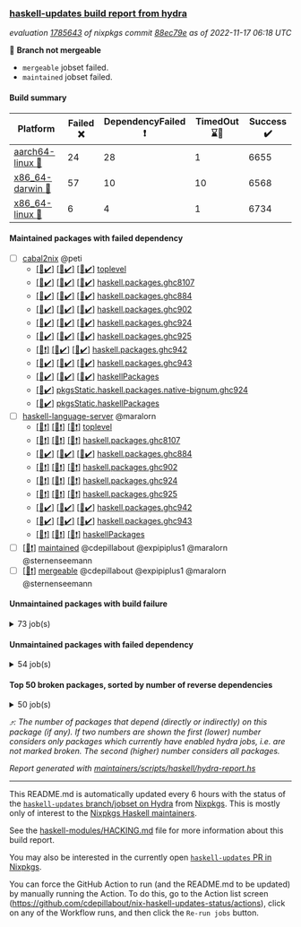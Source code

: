 ### [haskell-updates build report from hydra](https://hydra.nixos.org/jobset/nixpkgs/haskell-updates)
*evaluation [1785643](https://hydra.nixos.org/eval/1785643) of nixpkgs commit [88ec79e](https://github.com/NixOS/nixpkgs/commits/88ec79e8f9cf08a65123641741698f145ab0f9a1) as of 2022-11-17 06:18 UTC*

:red_circle: **Branch not mergeable**
  * `mergeable` jobset failed.
  * `maintained` jobset failed.

#### Build summary

 | Platform | Failed :x: | DependencyFailed :heavy_exclamation_mark: | TimedOut :hourglass::no_entry_sign: | Success :heavy_check_mark: | 
 | --- | --- | --- | --- | --- | 
 | [aarch64-linux :iphone:](https://hydra.nixos.org/eval/1785643?filter=.aarch64-linux) | 24 | 28 | 1 | 6655 | 
 | [x86_64-darwin :apple:](https://hydra.nixos.org/eval/1785643?filter=.x86_64-darwin) | 57 | 10 | 10 | 6568 | 
 | [x86_64-linux :penguin:](https://hydra.nixos.org/eval/1785643?filter=.x86_64-linux) | 6 | 4 | 1 | 6734 | 
#### Maintained packages with failed dependency
- [ ] [cabal2nix](https://hydra.nixos.org/eval/1785643?filter=cabal2nix) @peti
  - [[:iphone::heavy_check_mark:]](https://hydra.nixos.org/build/199001977) [[:apple::heavy_check_mark:]](https://hydra.nixos.org/build/199001974) [[:penguin::heavy_check_mark:]](https://hydra.nixos.org/build/199001963) [toplevel](https://hydra.nixos.org/eval/1785643?filter=cabal2nix)
  - [[:iphone::heavy_check_mark:]](https://hydra.nixos.org/build/198095328) [[:apple::heavy_check_mark:]](https://hydra.nixos.org/build/198096776) [[:penguin::heavy_check_mark:]](https://hydra.nixos.org/build/198092508) [haskell.packages.ghc8107](https://hydra.nixos.org/eval/1785643?filter=haskell.packages.ghc8107.cabal2nix)
  - [[:iphone::heavy_check_mark:]](https://hydra.nixos.org/build/198105082) [[:apple::heavy_check_mark:]](https://hydra.nixos.org/build/198105834) [[:penguin::heavy_check_mark:]](https://hydra.nixos.org/build/198101104) [haskell.packages.ghc884](https://hydra.nixos.org/eval/1785643?filter=haskell.packages.ghc884.cabal2nix)
  - [[:iphone::heavy_check_mark:]](https://hydra.nixos.org/build/198102109) [[:apple::heavy_check_mark:]](https://hydra.nixos.org/build/198089955) [[:penguin::heavy_check_mark:]](https://hydra.nixos.org/build/198090308) [haskell.packages.ghc902](https://hydra.nixos.org/eval/1785643?filter=haskell.packages.ghc902.cabal2nix)
  - [[:iphone::heavy_check_mark:]](https://hydra.nixos.org/build/198105579) [[:apple::heavy_check_mark:]](https://hydra.nixos.org/build/198106213) [[:penguin::heavy_check_mark:]](https://hydra.nixos.org/build/198095792) [haskell.packages.ghc924](https://hydra.nixos.org/eval/1785643?filter=haskell.packages.ghc924.cabal2nix)
  - [[:iphone::heavy_check_mark:]](https://hydra.nixos.org/build/198101430) [[:apple::heavy_check_mark:]](https://hydra.nixos.org/build/198095768) [[:penguin::heavy_check_mark:]](https://hydra.nixos.org/build/198100385) [haskell.packages.ghc925](https://hydra.nixos.org/eval/1785643?filter=haskell.packages.ghc925.cabal2nix)
  - [[:iphone::heavy_exclamation_mark:]](https://hydra.nixos.org/build/198103084) [[:apple::heavy_check_mark:]](https://hydra.nixos.org/build/198095247) [[:penguin::heavy_check_mark:]](https://hydra.nixos.org/build/198103119) [haskell.packages.ghc942](https://hydra.nixos.org/eval/1785643?filter=haskell.packages.ghc942.cabal2nix)
  - [[:iphone::heavy_check_mark:]](https://hydra.nixos.org/build/198101627) [[:apple::heavy_check_mark:]](https://hydra.nixos.org/build/198092306) [[:penguin::heavy_check_mark:]](https://hydra.nixos.org/build/198100312) [haskell.packages.ghc943](https://hydra.nixos.org/eval/1785643?filter=haskell.packages.ghc943.cabal2nix)
  - [[:iphone::heavy_check_mark:]](https://hydra.nixos.org/build/198099028) [[:apple::heavy_check_mark:]](https://hydra.nixos.org/build/198099483) [[:penguin::heavy_check_mark:]](https://hydra.nixos.org/build/198096081) [haskellPackages](https://hydra.nixos.org/eval/1785643?filter=haskellPackages.cabal2nix)
  -   [[:penguin::heavy_check_mark:]](https://hydra.nixos.org/build/198108446) [pkgsStatic.haskell.packages.native-bignum.ghc924](https://hydra.nixos.org/eval/1785643?filter=pkgsStatic.haskell.packages.native-bignum.ghc924.cabal2nix)
  -   [[:penguin::heavy_check_mark:]](https://hydra.nixos.org/build/198102023) [pkgsStatic.haskellPackages](https://hydra.nixos.org/eval/1785643?filter=pkgsStatic.haskellPackages.cabal2nix)
- [ ] [haskell-language-server](https://hydra.nixos.org/eval/1785643?filter=haskell-language-server) @maralorn
  - [[:iphone::heavy_exclamation_mark:]](https://hydra.nixos.org/build/198984358) [[:apple::heavy_exclamation_mark:]](https://hydra.nixos.org/build/198984355) [[:penguin::heavy_exclamation_mark:]](https://hydra.nixos.org/build/198984349) [toplevel](https://hydra.nixos.org/eval/1785643?filter=haskell-language-server)
  - [[:iphone::heavy_exclamation_mark:]](https://hydra.nixos.org/build/198984334) [[:apple::heavy_exclamation_mark:]](https://hydra.nixos.org/build/198984336) [[:penguin::heavy_exclamation_mark:]](https://hydra.nixos.org/build/198984347) [haskell.packages.ghc8107](https://hydra.nixos.org/eval/1785643?filter=haskell.packages.ghc8107.haskell-language-server)
  - [[:iphone::heavy_check_mark:]](https://hydra.nixos.org/build/198834932) [[:apple::heavy_check_mark:]](https://hydra.nixos.org/build/198834904) [[:penguin::heavy_check_mark:]](https://hydra.nixos.org/build/198834939) [haskell.packages.ghc884](https://hydra.nixos.org/eval/1785643?filter=haskell.packages.ghc884.haskell-language-server)
  - [[:iphone::heavy_exclamation_mark:]](https://hydra.nixos.org/build/198984361) [[:apple::heavy_exclamation_mark:]](https://hydra.nixos.org/build/198984327) [[:penguin::heavy_exclamation_mark:]](https://hydra.nixos.org/build/198984353) [haskell.packages.ghc902](https://hydra.nixos.org/eval/1785643?filter=haskell.packages.ghc902.haskell-language-server)
  - [[:iphone::heavy_exclamation_mark:]](https://hydra.nixos.org/build/198984345) [[:apple::heavy_exclamation_mark:]](https://hydra.nixos.org/build/198984360) [[:penguin::heavy_exclamation_mark:]](https://hydra.nixos.org/build/198984366) [haskell.packages.ghc924](https://hydra.nixos.org/eval/1785643?filter=haskell.packages.ghc924.haskell-language-server)
  - [[:iphone::heavy_exclamation_mark:]](https://hydra.nixos.org/build/198984356) [[:apple::heavy_exclamation_mark:]](https://hydra.nixos.org/build/198984348) [[:penguin::heavy_exclamation_mark:]](https://hydra.nixos.org/build/198984354) [haskell.packages.ghc925](https://hydra.nixos.org/eval/1785643?filter=haskell.packages.ghc925.haskell-language-server)
  - [[:iphone::heavy_check_mark:]](https://hydra.nixos.org/build/198107402) [[:apple::heavy_check_mark:]](https://hydra.nixos.org/build/198107998) [[:penguin::heavy_check_mark:]](https://hydra.nixos.org/build/198092559) [haskell.packages.ghc942](https://hydra.nixos.org/eval/1785643?filter=haskell.packages.ghc942.haskell-language-server)
  - [[:iphone::heavy_check_mark:]](https://hydra.nixos.org/build/198108865) [[:apple::heavy_check_mark:]](https://hydra.nixos.org/build/198105320) [[:penguin::heavy_check_mark:]](https://hydra.nixos.org/build/198096264) [haskell.packages.ghc943](https://hydra.nixos.org/eval/1785643?filter=haskell.packages.ghc943.haskell-language-server)
  - [[:iphone::heavy_exclamation_mark:]](https://hydra.nixos.org/build/198984332) [[:apple::heavy_exclamation_mark:]](https://hydra.nixos.org/build/198984330) [[:penguin::heavy_exclamation_mark:]](https://hydra.nixos.org/build/198984362) [haskellPackages](https://hydra.nixos.org/eval/1785643?filter=haskellPackages.haskell-language-server)
- [ ] [[:penguin::heavy_exclamation_mark:]](https://hydra.nixos.org/build/198984335) [maintained](https://hydra.nixos.org/eval/1785643?filter=maintained) @cdepillabout @expipiplus1 @maralorn @sternenseemann
- [ ] [[:penguin::heavy_exclamation_mark:]](https://hydra.nixos.org/build/199001971) [mergeable](https://hydra.nixos.org/eval/1785643?filter=mergeable) @cdepillabout @expipiplus1 @maralorn @sternenseemann
#### Unmaintained packages with build failure
<details><summary>73 job(s) </summary>

- [ ] [[:iphone::x:]](https://hydra.nixos.org/build/198092112) [[:apple::heavy_check_mark:]](https://hydra.nixos.org/build/198092630) [[:penguin::heavy_check_mark:]](https://hydra.nixos.org/build/198089749) [haskellPackages.OrderedBits](https://hydra.nixos.org/eval/1785643?filter=haskellPackages.OrderedBits)  :arrow_heading_up: 5 | 36
- [ ] [[:iphone::x:]](https://hydra.nixos.org/build/198092343) [[:apple::heavy_check_mark:]](https://hydra.nixos.org/build/198103900) [[:penguin::heavy_check_mark:]](https://hydra.nixos.org/build/198094657) [haskellPackages.hw-json-simd](https://hydra.nixos.org/eval/1785643?filter=haskellPackages.hw-json-simd)  :arrow_heading_up: 4 | 8
- [ ] [[:iphone::x:]](https://hydra.nixos.org/build/198105998) [[:apple::heavy_check_mark:]](https://hydra.nixos.org/build/198096742) [[:penguin::heavy_check_mark:]](https://hydra.nixos.org/build/198096500) [haskellPackages.hw-simd](https://hydra.nixos.org/eval/1785643?filter=haskellPackages.hw-simd)  :arrow_heading_up: 4 | 8
- [ ] [[:iphone::x:]](https://hydra.nixos.org/build/198092038) [[:apple::heavy_check_mark:]](https://hydra.nixos.org/build/198109219) [[:penguin::heavy_check_mark:]](https://hydra.nixos.org/build/198100167) [haskellPackages.long-double](https://hydra.nixos.org/eval/1785643?filter=haskellPackages.long-double)  :arrow_heading_up: 2 | 2
- [ ] [[:iphone::x:]](https://hydra.nixos.org/build/198097524) [[:apple::x:]](https://hydra.nixos.org/build/198101130) [[:penguin::heavy_check_mark:]](https://hydra.nixos.org/build/198094847) [haskellPackages.quic](https://hydra.nixos.org/eval/1785643?filter=haskellPackages.quic)  :arrow_heading_up: 2 | 2
- [ ] [[:iphone::x:]](https://hydra.nixos.org/build/198100850) [[:apple::heavy_check_mark:]](https://hydra.nixos.org/build/198102111) [[:penguin::heavy_check_mark:]](https://hydra.nixos.org/build/198098058) [haskellPackages.freetype2](https://hydra.nixos.org/eval/1785643?filter=haskellPackages.freetype2)  :arrow_heading_up: 1 | 8
- [ ] [[:iphone::x:]](https://hydra.nixos.org/build/198088984) [[:apple::x:]](https://hydra.nixos.org/build/198094414) [[:penguin::heavy_check_mark:]](https://hydra.nixos.org/build/198109022) [haskellPackages.easytensor](https://hydra.nixos.org/eval/1785643?filter=haskellPackages.easytensor)  :arrow_heading_up: 1 | 1
- [ ] [[:iphone::heavy_check_mark:]](https://hydra.nixos.org/build/198108039) [[:apple::x:]](https://hydra.nixos.org/build/198102172) [[:penguin::heavy_check_mark:]](https://hydra.nixos.org/build/198098645) [haskellPackages.gi-gdkx11](https://hydra.nixos.org/eval/1785643?filter=haskellPackages.gi-gdkx11)  :arrow_heading_up: 1 | 1
- [ ] [[:iphone::x:]](https://hydra.nixos.org/build/198090816) [[:apple::heavy_check_mark:]](https://hydra.nixos.org/build/198090426) [[:penguin::heavy_check_mark:]](https://hydra.nixos.org/build/198107823) [haskellPackages.nlopt-haskell](https://hydra.nixos.org/eval/1785643?filter=haskellPackages.nlopt-haskell)  :arrow_heading_up: 1 | 1
- [ ] [[:iphone::heavy_check_mark:]](https://hydra.nixos.org/build/198100396) [[:apple::x:]](https://hydra.nixos.org/build/198099418) [[:penguin::heavy_check_mark:]](https://hydra.nixos.org/build/198092649) [haskellPackages.openal-ffi](https://hydra.nixos.org/eval/1785643?filter=haskellPackages.openal-ffi)  :arrow_heading_up: 1 | 1
- [ ] [[:iphone::x:]](https://hydra.nixos.org/build/198442639) [[:apple::x:]](https://hydra.nixos.org/build/198443000) [[:penguin::x:]](https://hydra.nixos.org/build/198442757) [haskellPackages.supply-chain-core](https://hydra.nixos.org/eval/1785643?filter=haskellPackages.supply-chain-core)  :arrow_heading_up: 1 | 1
- [ ] [[:iphone::x:]](https://hydra.nixos.org/build/198091816) [[:apple::x:]](https://hydra.nixos.org/build/198099965) [[:penguin::heavy_check_mark:]](https://hydra.nixos.org/build/198088957) [haskellPackages.swisstable](https://hydra.nixos.org/eval/1785643?filter=haskellPackages.swisstable)  :arrow_heading_up: 1 | 1
- [ ] [[:iphone::x:]](https://hydra.nixos.org/build/198107991) [[:apple::heavy_check_mark:]](https://hydra.nixos.org/build/198093433) [[:penguin::heavy_check_mark:]](https://hydra.nixos.org/build/198100233) [haskellPackages.unicode-properties](https://hydra.nixos.org/eval/1785643?filter=haskellPackages.unicode-properties)  :arrow_heading_up: 1 | 1
- [ ] [[:iphone::x:]](https://hydra.nixos.org/build/198102675) [[:apple::heavy_check_mark:]](https://hydra.nixos.org/build/198096726) [[:penguin::heavy_check_mark:]](https://hydra.nixos.org/build/198097873) [haskellPackages.flatparse](https://hydra.nixos.org/eval/1785643?filter=haskellPackages.flatparse)  :arrow_heading_up: 0 | 17
- [ ] [[:iphone::heavy_check_mark:]](https://hydra.nixos.org/build/198102599) [[:apple::x:]](https://hydra.nixos.org/build/198097001) [[:penguin::heavy_check_mark:]](https://hydra.nixos.org/build/198095827) [haskellPackages.PyF](https://hydra.nixos.org/eval/1785643?filter=haskellPackages.PyF)  :arrow_heading_up: 0 | 5
- [ ] [[:iphone::heavy_check_mark:]](https://hydra.nixos.org/build/198103573) [[:apple::x:]](https://hydra.nixos.org/build/198091894) [[:penguin::heavy_check_mark:]](https://hydra.nixos.org/build/198092321) [haskellPackages.hmidi](https://hydra.nixos.org/eval/1785643?filter=haskellPackages.hmidi)  :arrow_heading_up: 0 | 4
- [ ] [[:iphone::heavy_check_mark:]](https://hydra.nixos.org/build/198099931) [[:apple::x:]](https://hydra.nixos.org/build/198099133) [[:penguin::heavy_check_mark:]](https://hydra.nixos.org/build/198101380) [haskellPackages.SDL-mixer](https://hydra.nixos.org/eval/1785643?filter=haskellPackages.SDL-mixer)  :arrow_heading_up: 0 | 2
- [ ] [[:iphone::heavy_check_mark:]](https://hydra.nixos.org/build/198106163) [[:apple::x:]](https://hydra.nixos.org/build/198104722) [[:penguin::heavy_check_mark:]](https://hydra.nixos.org/build/198108442) [haskellPackages.posix-socket](https://hydra.nixos.org/eval/1785643?filter=haskellPackages.posix-socket)  :arrow_heading_up: 0 | 2
- [ ] [[:iphone::heavy_check_mark:]](https://hydra.nixos.org/build/198096887) [[:apple::x:]](https://hydra.nixos.org/build/198094492) [[:penguin::heavy_check_mark:]](https://hydra.nixos.org/build/198103256) [haskellPackages.hamid](https://hydra.nixos.org/eval/1785643?filter=haskellPackages.hamid)  :arrow_heading_up: 0 | 1
- [ ] [[:iphone::heavy_check_mark:]](https://hydra.nixos.org/build/198105245) [[:apple::x:]](https://hydra.nixos.org/build/198094330) [[:penguin::heavy_check_mark:]](https://hydra.nixos.org/build/198094588) [haskellPackages.hmatrix-morpheus](https://hydra.nixos.org/eval/1785643?filter=haskellPackages.hmatrix-morpheus)  :arrow_heading_up: 0 | 1
- [ ] [[:iphone::heavy_check_mark:]](https://hydra.nixos.org/build/198098119) [[:apple::x:]](https://hydra.nixos.org/build/198094961) [[:penguin::heavy_check_mark:]](https://hydra.nixos.org/build/198099617) [haskellPackages.huckleberry](https://hydra.nixos.org/eval/1785643?filter=haskellPackages.huckleberry)  :arrow_heading_up: 0 | 1
- [ ] [[:iphone::heavy_check_mark:]](https://hydra.nixos.org/build/198104056) [[:apple::x:]](https://hydra.nixos.org/build/198093422) [[:penguin::heavy_check_mark:]](https://hydra.nixos.org/build/198099606) [haskellPackages.om-time](https://hydra.nixos.org/eval/1785643?filter=haskellPackages.om-time)  :arrow_heading_up: 0 | 1
- [ ] [[:iphone::x:]](https://hydra.nixos.org/build/198107810) [[:apple::heavy_check_mark:]](https://hydra.nixos.org/build/198098063) [[:penguin::heavy_check_mark:]](https://hydra.nixos.org/build/198097235) [haskellPackages.picosat](https://hydra.nixos.org/eval/1785643?filter=haskellPackages.picosat)  :arrow_heading_up: 0 | 1
- [ ] [[:iphone::heavy_check_mark:]](https://hydra.nixos.org/build/198108826) [[:apple::x:]](https://hydra.nixos.org/build/198090636) [[:penguin::heavy_check_mark:]](https://hydra.nixos.org/build/198097220) [haskellPackages.select](https://hydra.nixos.org/eval/1785643?filter=haskellPackages.select)  :arrow_heading_up: 0 | 1
- [ ] [[:iphone::heavy_check_mark:]](https://hydra.nixos.org/build/198099146) [[:apple::x:]](https://hydra.nixos.org/build/198108391) [[:penguin::heavy_check_mark:]](https://hydra.nixos.org/build/198094866) [haskellPackages.sysinfo](https://hydra.nixos.org/eval/1785643?filter=haskellPackages.sysinfo)  :arrow_heading_up: 0 | 1
- [ ] [[:iphone::heavy_check_mark:]](https://hydra.nixos.org/build/198091475) [[:apple::x:]](https://hydra.nixos.org/build/198089932) [[:penguin::heavy_check_mark:]](https://hydra.nixos.org/build/198100306) [haskellPackages.FractalArt](https://hydra.nixos.org/eval/1785643?filter=haskellPackages.FractalArt) 
- [ ] [[:iphone::x:]](https://hydra.nixos.org/build/198101907) [[:apple::heavy_check_mark:]](https://hydra.nixos.org/build/198096559) [[:penguin::heavy_check_mark:]](https://hydra.nixos.org/build/198101657) [haskellPackages.HsASA](https://hydra.nixos.org/eval/1785643?filter=haskellPackages.HsASA) 
- [ ] [[:iphone::x:]](https://hydra.nixos.org/build/198442699) [[:apple::x:]](https://hydra.nixos.org/build/198442999) [[:penguin::x:]](https://hydra.nixos.org/build/198442614) [haskellPackages.borsh](https://hydra.nixos.org/eval/1785643?filter=haskellPackages.borsh) 
- [ ] [[:iphone::heavy_check_mark:]](https://hydra.nixos.org/build/198097944) [[:apple::x:]](https://hydra.nixos.org/build/198093242) [[:penguin::heavy_check_mark:]](https://hydra.nixos.org/build/198098189) [haskellPackages.chiphunk](https://hydra.nixos.org/eval/1785643?filter=haskellPackages.chiphunk) 
- [ ] [[:iphone::x:]](https://hydra.nixos.org/build/198106125) [[:apple::heavy_check_mark:]](https://hydra.nixos.org/build/198108513) [[:penguin::heavy_check_mark:]](https://hydra.nixos.org/build/198106269) [haskellPackages.comfort-fftw](https://hydra.nixos.org/eval/1785643?filter=haskellPackages.comfort-fftw) 
- [ ] [[:iphone::heavy_check_mark:]](https://hydra.nixos.org/build/198094640) [[:apple::x:]](https://hydra.nixos.org/build/198101014) [[:penguin::heavy_check_mark:]](https://hydra.nixos.org/build/198100057) [haskellPackages.diskhash](https://hydra.nixos.org/eval/1785643?filter=haskellPackages.diskhash) 
- [ ] [[:iphone::heavy_check_mark:]](https://hydra.nixos.org/build/198108629) [[:apple::x:]](https://hydra.nixos.org/build/198096508) [[:penguin::heavy_check_mark:]](https://hydra.nixos.org/build/198094336) [haskellPackages.epub-tools](https://hydra.nixos.org/eval/1785643?filter=haskellPackages.epub-tools) 
- [ ] [[:iphone::x:]](https://hydra.nixos.org/build/198442754) [[:penguin::x:]](https://hydra.nixos.org/build/198442697) [haskellPackages.evdev-streamly](https://hydra.nixos.org/eval/1785643?filter=haskellPackages.evdev-streamly) 
- [ ] [[:iphone::heavy_check_mark:]](https://hydra.nixos.org/build/198099609) [[:apple::x:]](https://hydra.nixos.org/build/198104428) [[:penguin::heavy_check_mark:]](https://hydra.nixos.org/build/198097793) [haskellPackages.fudgets](https://hydra.nixos.org/eval/1785643?filter=haskellPackages.fudgets) 
- [ ] [[:iphone::heavy_check_mark:]](https://hydra.nixos.org/build/198092264) [[:apple::x:]](https://hydra.nixos.org/build/198101012) [[:penguin::heavy_check_mark:]](https://hydra.nixos.org/build/198099512) [haskellPackages.gerrit](https://hydra.nixos.org/eval/1785643?filter=haskellPackages.gerrit) 
- [ ] [[:apple::x:]](https://hydra.nixos.org/build/198095958) [haskellPackages.gi-gtkosxapplication](https://hydra.nixos.org/eval/1785643?filter=haskellPackages.gi-gtkosxapplication) 
- [ ] [[:iphone::x:]](https://hydra.nixos.org/build/198091458) [[:penguin::heavy_check_mark:]](https://hydra.nixos.org/build/198107140) [haskellPackages.gnome-keyring](https://hydra.nixos.org/eval/1785643?filter=haskellPackages.gnome-keyring) 
- [ ] [[:apple::x:]](https://hydra.nixos.org/build/198088844) [haskellPackages.gtk-mac-integration](https://hydra.nixos.org/eval/1785643?filter=haskellPackages.gtk-mac-integration) 
- [ ] [[:iphone::heavy_check_mark:]](https://hydra.nixos.org/build/198094882) [[:apple::x:]](https://hydra.nixos.org/build/198108733) [[:penguin::heavy_check_mark:]](https://hydra.nixos.org/build/198106858) [haskellPackages.gtk-traymanager](https://hydra.nixos.org/eval/1785643?filter=haskellPackages.gtk-traymanager) 
- [ ] [[:apple::x:]](https://hydra.nixos.org/build/198088990) [haskellPackages.gtk3-mac-integration](https://hydra.nixos.org/eval/1785643?filter=haskellPackages.gtk3-mac-integration) 
- [ ] [[:iphone::heavy_check_mark:]](https://hydra.nixos.org/build/198442689) [[:apple::x:]](https://hydra.nixos.org/build/198442642) [[:penguin::heavy_check_mark:]](https://hydra.nixos.org/build/198442594) [haskellPackages.h-raylib](https://hydra.nixos.org/eval/1785643?filter=haskellPackages.h-raylib) 
- [ ] [[:iphone::heavy_exclamation_mark:]](https://hydra.nixos.org/build/198443007) [[:apple::x:]](https://hydra.nixos.org/build/198442789) [[:penguin::x:]](https://hydra.nixos.org/build/198442852) [haskellPackages.harfbuzz-pure](https://hydra.nixos.org/eval/1785643?filter=haskellPackages.harfbuzz-pure) 
- [ ] [[:iphone::heavy_check_mark:]](https://hydra.nixos.org/build/198094908) [[:apple::x:]](https://hydra.nixos.org/build/198109299) [[:penguin::heavy_check_mark:]](https://hydra.nixos.org/build/198094138) [haskellPackages.hid](https://hydra.nixos.org/eval/1785643?filter=haskellPackages.hid) 
- [ ] [[:iphone::heavy_check_mark:]](https://hydra.nixos.org/build/198109190) [[:apple::x:]](https://hydra.nixos.org/build/198093989) [[:penguin::heavy_check_mark:]](https://hydra.nixos.org/build/198099938) [haskellPackages.highlight](https://hydra.nixos.org/eval/1785643?filter=haskellPackages.highlight) 
- [ ] [[:iphone::heavy_check_mark:]](https://hydra.nixos.org/build/198091663) [[:apple::x:]](https://hydra.nixos.org/build/198094179) [[:penguin::heavy_check_mark:]](https://hydra.nixos.org/build/198095790) [haskellPackages.hsshellscript](https://hydra.nixos.org/eval/1785643?filter=haskellPackages.hsshellscript) 
- [ ] [[:iphone::heavy_check_mark:]](https://hydra.nixos.org/build/198093876) [[:apple::x:]](https://hydra.nixos.org/build/198105397) [[:penguin::heavy_check_mark:]](https://hydra.nixos.org/build/198107319) [haskellPackages.hssourceinfo](https://hydra.nixos.org/eval/1785643?filter=haskellPackages.hssourceinfo) 
- [ ] [[:iphone::heavy_check_mark:]](https://hydra.nixos.org/build/198090780) [[:apple::x:]](https://hydra.nixos.org/build/198096905) [[:penguin::heavy_check_mark:]](https://hydra.nixos.org/build/198094561) [haskellPackages.interprocess](https://hydra.nixos.org/eval/1785643?filter=haskellPackages.interprocess) 
- [ ] [[:iphone::heavy_check_mark:]](https://hydra.nixos.org/build/198107635) [[:apple::x:]](https://hydra.nixos.org/build/198090527) [[:penguin::heavy_check_mark:]](https://hydra.nixos.org/build/198096600) [haskellPackages.ipcvar](https://hydra.nixos.org/eval/1785643?filter=haskellPackages.ipcvar) 
- [ ] [[:iphone::x:]](https://hydra.nixos.org/build/198094302) [[:apple::heavy_check_mark:]](https://hydra.nixos.org/build/198098222) [[:penguin::heavy_check_mark:]](https://hydra.nixos.org/build/198102967) [haskellPackages.jammittools](https://hydra.nixos.org/eval/1785643?filter=haskellPackages.jammittools) 
- [ ] [[:apple::x:]](https://hydra.nixos.org/build/198089331) [haskellPackages.kqueue](https://hydra.nixos.org/eval/1785643?filter=haskellPackages.kqueue) 
- [ ] [[:iphone::heavy_check_mark:]](https://hydra.nixos.org/build/198102471) [[:apple::x:]](https://hydra.nixos.org/build/198089121) [[:penguin::heavy_check_mark:]](https://hydra.nixos.org/build/198095225) [haskellPackages.linux-framebuffer](https://hydra.nixos.org/eval/1785643?filter=haskellPackages.linux-framebuffer) 
- [ ] [[:iphone::heavy_check_mark:]](https://hydra.nixos.org/build/198090963) [[:apple::x:]](https://hydra.nixos.org/build/198106850) [[:penguin::heavy_check_mark:]](https://hydra.nixos.org/build/198088703) [haskellPackages.mediawiki2latex](https://hydra.nixos.org/eval/1785643?filter=haskellPackages.mediawiki2latex) 
- [ ] [[:iphone::heavy_check_mark:]](https://hydra.nixos.org/build/198103734) [[:apple::x:]](https://hydra.nixos.org/build/198091724) [[:penguin::heavy_check_mark:]](https://hydra.nixos.org/build/198100871) [haskellPackages.memfd](https://hydra.nixos.org/eval/1785643?filter=haskellPackages.memfd) 
- [ ] [[:iphone::heavy_check_mark:]](https://hydra.nixos.org/build/198096915) [[:apple::x:]](https://hydra.nixos.org/build/198102834) [[:penguin::heavy_check_mark:]](https://hydra.nixos.org/build/198095160) [haskellPackages.mercury-api](https://hydra.nixos.org/eval/1785643?filter=haskellPackages.mercury-api) 
- [ ] [[:iphone::x:]](https://hydra.nixos.org/build/198442622) [[:apple::x:]](https://hydra.nixos.org/build/198442704) [[:penguin::x:]](https://hydra.nixos.org/build/198442818) [haskellPackages.monad-bayes](https://hydra.nixos.org/eval/1785643?filter=haskellPackages.monad-bayes) 
- [ ] [[:iphone::heavy_check_mark:]](https://hydra.nixos.org/build/198754767) [[:apple::x:]](https://hydra.nixos.org/build/198754765) [[:penguin::heavy_check_mark:]](https://hydra.nixos.org/build/198754758) [haskellPackages.nix-serve-ng](https://hydra.nixos.org/eval/1785643?filter=haskellPackages.nix-serve-ng) 
- [ ] [[:iphone::heavy_check_mark:]](https://hydra.nixos.org/build/198442902) [[:apple::x:]](https://hydra.nixos.org/build/198089314) [[:penguin::heavy_check_mark:]](https://hydra.nixos.org/build/198442936) [haskellPackages.persistent-pagination](https://hydra.nixos.org/eval/1785643?filter=haskellPackages.persistent-pagination) 
- [ ] [[:iphone::heavy_check_mark:]](https://hydra.nixos.org/build/198442769) [[:apple::x:]](https://hydra.nixos.org/build/198442738) [[:penguin::heavy_check_mark:]](https://hydra.nixos.org/build/198442776) [haskellPackages.phatsort](https://hydra.nixos.org/eval/1785643?filter=haskellPackages.phatsort) 
- [ ] [[:iphone::heavy_check_mark:]](https://hydra.nixos.org/build/198099818) [[:apple::x:]](https://hydra.nixos.org/build/198097025) [[:penguin::heavy_check_mark:]](https://hydra.nixos.org/build/198104649) [haskellPackages.ping-wrapper](https://hydra.nixos.org/eval/1785643?filter=haskellPackages.ping-wrapper) 
- [ ] [[:iphone::heavy_check_mark:]](https://hydra.nixos.org/build/198109162) [[:apple::x:]](https://hydra.nixos.org/build/198109383) [[:penguin::heavy_check_mark:]](https://hydra.nixos.org/build/198091772) [haskellPackages.posix-timer](https://hydra.nixos.org/eval/1785643?filter=haskellPackages.posix-timer) 
- [ ] [[:iphone::heavy_check_mark:]](https://hydra.nixos.org/build/198098801) [[:apple::x:]](https://hydra.nixos.org/build/198090799) [[:penguin::heavy_check_mark:]](https://hydra.nixos.org/build/198095314) [haskellPackages.procex](https://hydra.nixos.org/eval/1785643?filter=haskellPackages.procex) 
- [ ] [[:iphone::heavy_check_mark:]](https://hydra.nixos.org/build/198096312) [[:apple::x:]](https://hydra.nixos.org/build/198097890) [[:penguin::heavy_check_mark:]](https://hydra.nixos.org/build/198101570) [haskellPackages.pthread](https://hydra.nixos.org/eval/1785643?filter=haskellPackages.pthread) 
- [ ] [[:iphone::x:]](https://hydra.nixos.org/build/198108147) [[:apple::heavy_check_mark:]](https://hydra.nixos.org/build/198097312) [[:penguin::heavy_check_mark:]](https://hydra.nixos.org/build/198105867) [haskellPackages.risc386](https://hydra.nixos.org/eval/1785643?filter=haskellPackages.risc386) 
- [ ] [[:iphone::heavy_check_mark:]](https://hydra.nixos.org/build/198102881) [[:apple::x:]](https://hydra.nixos.org/build/198097792) [[:penguin::heavy_check_mark:]](https://hydra.nixos.org/build/198099412) [haskellPackages.sfml-audio](https://hydra.nixos.org/eval/1785643?filter=haskellPackages.sfml-audio) 
- [ ] [[:iphone::heavy_check_mark:]](https://hydra.nixos.org/build/198088711) [[:apple::x:]](https://hydra.nixos.org/build/198095157) [[:penguin::heavy_check_mark:]](https://hydra.nixos.org/build/198100426) [haskellPackages.skews](https://hydra.nixos.org/eval/1785643?filter=haskellPackages.skews) 
- [ ] [[:iphone::x:]](https://hydra.nixos.org/build/198093892) [[:apple::x:]](https://hydra.nixos.org/build/198095285) [[:penguin::heavy_check_mark:]](https://hydra.nixos.org/build/198104765) [haskellPackages.slugify](https://hydra.nixos.org/eval/1785643?filter=haskellPackages.slugify) 
- [ ] [[:iphone::heavy_check_mark:]](https://hydra.nixos.org/build/198099482) [[:apple::x:]](https://hydra.nixos.org/build/198105556) [[:penguin::heavy_check_mark:]](https://hydra.nixos.org/build/198093575) [haskellPackages.tailfile-hinotify](https://hydra.nixos.org/eval/1785643?filter=haskellPackages.tailfile-hinotify) 
- [ ] [[:iphone::x:]](https://hydra.nixos.org/build/198442690) [[:apple::x:]](https://hydra.nixos.org/build/198442958) [[:penguin::x:]](https://hydra.nixos.org/build/198442899) [haskellPackages.text-compression](https://hydra.nixos.org/eval/1785643?filter=haskellPackages.text-compression) 
- [ ] [[:iphone::x:]](https://hydra.nixos.org/build/198096596) [[:apple::heavy_check_mark:]](https://hydra.nixos.org/build/198108705) [[:penguin::heavy_check_mark:]](https://hydra.nixos.org/build/198099614) [haskellPackages.wiringPi](https://hydra.nixos.org/eval/1785643?filter=haskellPackages.wiringPi) 
- [ ] [[:iphone::heavy_check_mark:]](https://hydra.nixos.org/build/198095037) [[:apple::x:]](https://hydra.nixos.org/build/198100154) [[:penguin::heavy_check_mark:]](https://hydra.nixos.org/build/198105325) [haskellPackages.xmonad-utils](https://hydra.nixos.org/eval/1785643?filter=haskellPackages.xmonad-utils) 
- [ ] [[:iphone::heavy_check_mark:]](https://hydra.nixos.org/build/198103220) [[:apple::x:]](https://hydra.nixos.org/build/198089351) [[:penguin::heavy_check_mark:]](https://hydra.nixos.org/build/198098234) [haskellPackages.yoga](https://hydra.nixos.org/eval/1785643?filter=haskellPackages.yoga) 
- [ ] [[:iphone::heavy_check_mark:]](https://hydra.nixos.org/build/198093631) [[:apple::x:]](https://hydra.nixos.org/build/198091687) [[:penguin::heavy_check_mark:]](https://hydra.nixos.org/build/198107702) [haskellPackages.zot](https://hydra.nixos.org/eval/1785643?filter=haskellPackages.zot) 
- [ ] [[:iphone::heavy_check_mark:]](https://hydra.nixos.org/build/198106439) [[:apple::x:]](https://hydra.nixos.org/build/198090063) [[:penguin::heavy_check_mark:]](https://hydra.nixos.org/build/198094610) [haskellPackages.zxcvbn-c](https://hydra.nixos.org/eval/1785643?filter=haskellPackages.zxcvbn-c) 
</details>

#### Unmaintained packages with failed dependency
<details><summary>54 job(s) </summary>

- [ ] [[:iphone::heavy_exclamation_mark:]](https://hydra.nixos.org/build/198103595) [[:apple::heavy_check_mark:]](https://hydra.nixos.org/build/198088976) [[:penguin::heavy_check_mark:]](https://hydra.nixos.org/build/198095246) [haskellPackages.PrimitiveArray](https://hydra.nixos.org/eval/1785643?filter=haskellPackages.PrimitiveArray)  :arrow_heading_up: 4 | 35
- [ ] [hpack](https://hydra.nixos.org/eval/1785643?filter=hpack)  :arrow_heading_up: 4 | 15
  - [[:iphone::heavy_check_mark:]](https://hydra.nixos.org/build/198099453) [[:apple::heavy_check_mark:]](https://hydra.nixos.org/build/198107830) [[:penguin::heavy_check_mark:]](https://hydra.nixos.org/build/198092939) [toplevel](https://hydra.nixos.org/eval/1785643?filter=hpack)
  - [[:iphone::heavy_check_mark:]](https://hydra.nixos.org/build/198106882) [[:apple::heavy_check_mark:]](https://hydra.nixos.org/build/198097869) [[:penguin::heavy_check_mark:]](https://hydra.nixos.org/build/198093671) [haskell.packages.ghc8107](https://hydra.nixos.org/eval/1785643?filter=haskell.packages.ghc8107.hpack)
  - [[:iphone::heavy_check_mark:]](https://hydra.nixos.org/build/198093988) [[:apple::heavy_check_mark:]](https://hydra.nixos.org/build/198105654) [[:penguin::heavy_check_mark:]](https://hydra.nixos.org/build/198103271) [haskell.packages.ghc884](https://hydra.nixos.org/eval/1785643?filter=haskell.packages.ghc884.hpack)
  - [[:iphone::heavy_check_mark:]](https://hydra.nixos.org/build/198090021) [[:apple::heavy_check_mark:]](https://hydra.nixos.org/build/198102681) [[:penguin::heavy_check_mark:]](https://hydra.nixos.org/build/198100787) [haskell.packages.ghc902](https://hydra.nixos.org/eval/1785643?filter=haskell.packages.ghc902.hpack)
  - [[:iphone::heavy_check_mark:]](https://hydra.nixos.org/build/198092365) [[:apple::heavy_check_mark:]](https://hydra.nixos.org/build/198093669) [[:penguin::heavy_check_mark:]](https://hydra.nixos.org/build/198108597) [haskell.packages.ghc924](https://hydra.nixos.org/eval/1785643?filter=haskell.packages.ghc924.hpack)
  - [[:iphone::heavy_check_mark:]](https://hydra.nixos.org/build/198103847) [[:apple::heavy_check_mark:]](https://hydra.nixos.org/build/198105050) [[:penguin::heavy_check_mark:]](https://hydra.nixos.org/build/198092752) [haskell.packages.ghc925](https://hydra.nixos.org/eval/1785643?filter=haskell.packages.ghc925.hpack)
  - [[:iphone::heavy_exclamation_mark:]](https://hydra.nixos.org/build/198103504) [[:apple::heavy_check_mark:]](https://hydra.nixos.org/build/198105268) [[:penguin::heavy_check_mark:]](https://hydra.nixos.org/build/198107276) [haskell.packages.ghc942](https://hydra.nixos.org/eval/1785643?filter=haskell.packages.ghc942.hpack)
  - [[:iphone::heavy_check_mark:]](https://hydra.nixos.org/build/198095684) [[:apple::heavy_check_mark:]](https://hydra.nixos.org/build/198107910) [[:penguin::heavy_check_mark:]](https://hydra.nixos.org/build/198108706) [haskell.packages.ghc943](https://hydra.nixos.org/eval/1785643?filter=haskell.packages.ghc943.hpack)
  - [[:iphone::heavy_check_mark:]](https://hydra.nixos.org/build/198102779) [[:apple::heavy_check_mark:]](https://hydra.nixos.org/build/198091910) [[:penguin::heavy_check_mark:]](https://hydra.nixos.org/build/198103441) [haskellPackages](https://hydra.nixos.org/eval/1785643?filter=haskellPackages.hpack)
- [ ] [[:iphone::heavy_exclamation_mark:]](https://hydra.nixos.org/build/198091317) [[:apple::heavy_check_mark:]](https://hydra.nixos.org/build/198108676) [[:penguin::heavy_check_mark:]](https://hydra.nixos.org/build/198089611) [haskellPackages.BiobaseTypes](https://hydra.nixos.org/eval/1785643?filter=haskellPackages.BiobaseTypes)  :arrow_heading_up: 3 | 21
- [ ] [[:iphone::heavy_exclamation_mark:]](https://hydra.nixos.org/build/198088758) [[:apple::heavy_check_mark:]](https://hydra.nixos.org/build/198106505) [[:penguin::heavy_check_mark:]](https://hydra.nixos.org/build/198096117) [haskellPackages.hw-json-standard-cursor](https://hydra.nixos.org/eval/1785643?filter=haskellPackages.hw-json-standard-cursor)  :arrow_heading_up: 2 | 6
- [ ] [[:iphone::heavy_exclamation_mark:]](https://hydra.nixos.org/build/198098729) [[:apple::heavy_check_mark:]](https://hydra.nixos.org/build/198102195) [[:penguin::heavy_check_mark:]](https://hydra.nixos.org/build/198108469) [haskellPackages.hw-json-simple-cursor](https://hydra.nixos.org/eval/1785643?filter=haskellPackages.hw-json-simple-cursor)  :arrow_heading_up: 2 | 4
- [ ] [[:iphone::heavy_exclamation_mark:]](https://hydra.nixos.org/build/198089514) [[:apple::heavy_check_mark:]](https://hydra.nixos.org/build/198102254) [[:penguin::heavy_check_mark:]](https://hydra.nixos.org/build/198091770) [haskellPackages.BiobaseENA](https://hydra.nixos.org/eval/1785643?filter=haskellPackages.BiobaseENA)  :arrow_heading_up: 1 | 18
- [ ] [hoogle](https://hydra.nixos.org/eval/1785643?filter=hoogle)  :arrow_heading_up: 1 | 3
  - [[:iphone::heavy_check_mark:]](https://hydra.nixos.org/build/198093935) [[:apple::heavy_check_mark:]](https://hydra.nixos.org/build/198095234) [[:penguin::heavy_check_mark:]](https://hydra.nixos.org/build/198099264) [haskell.packages.ghc8107](https://hydra.nixos.org/eval/1785643?filter=haskell.packages.ghc8107.hoogle)
  - [[:iphone::heavy_check_mark:]](https://hydra.nixos.org/build/198102998) [[:apple::heavy_check_mark:]](https://hydra.nixos.org/build/198107985) [[:penguin::heavy_check_mark:]](https://hydra.nixos.org/build/198107450) [haskell.packages.ghc884](https://hydra.nixos.org/eval/1785643?filter=haskell.packages.ghc884.hoogle)
  - [[:iphone::heavy_check_mark:]](https://hydra.nixos.org/build/198098109) [[:apple::heavy_check_mark:]](https://hydra.nixos.org/build/198101202) [[:penguin::heavy_check_mark:]](https://hydra.nixos.org/build/198089184) [haskell.packages.ghc902](https://hydra.nixos.org/eval/1785643?filter=haskell.packages.ghc902.hoogle)
  - [[:iphone::heavy_check_mark:]](https://hydra.nixos.org/build/198098004) [[:apple::heavy_check_mark:]](https://hydra.nixos.org/build/198101148) [[:penguin::heavy_check_mark:]](https://hydra.nixos.org/build/198092190) [haskell.packages.ghc924](https://hydra.nixos.org/eval/1785643?filter=haskell.packages.ghc924.hoogle)
  - [[:iphone::hourglass::no_entry_sign:]](https://hydra.nixos.org/build/198100880) [[:apple::hourglass::no_entry_sign:]](https://hydra.nixos.org/build/198094053) [[:penguin::hourglass::no_entry_sign:]](https://hydra.nixos.org/build/198106811) [haskell.packages.ghc925](https://hydra.nixos.org/eval/1785643?filter=haskell.packages.ghc925.hoogle)
  - [[:iphone::heavy_exclamation_mark:]](https://hydra.nixos.org/build/198097685) [[:apple::heavy_check_mark:]](https://hydra.nixos.org/build/198105186) [[:penguin::heavy_check_mark:]](https://hydra.nixos.org/build/198089379) [haskell.packages.ghc942](https://hydra.nixos.org/eval/1785643?filter=haskell.packages.ghc942.hoogle)
  - [[:iphone::hourglass::no_entry_sign:]](https://hydra.nixos.org/build/198100596) [[:apple::hourglass::no_entry_sign:]](https://hydra.nixos.org/build/198101158) [[:penguin::hourglass::no_entry_sign:]](https://hydra.nixos.org/build/198108746) [haskell.packages.ghc943](https://hydra.nixos.org/eval/1785643?filter=haskell.packages.ghc943.hoogle)
  - [[:iphone::heavy_check_mark:]](https://hydra.nixos.org/build/198102166) [[:apple::heavy_check_mark:]](https://hydra.nixos.org/build/198105847) [[:penguin::heavy_check_mark:]](https://hydra.nixos.org/build/198089984) [haskellPackages](https://hydra.nixos.org/eval/1785643?filter=haskellPackages.hoogle)
- [ ] [[:iphone::heavy_exclamation_mark:]](https://hydra.nixos.org/build/198101277) [[:apple::heavy_check_mark:]](https://hydra.nixos.org/build/198093735) [[:penguin::heavy_check_mark:]](https://hydra.nixos.org/build/198096151) [haskellPackages.hw-json](https://hydra.nixos.org/eval/1785643?filter=haskellPackages.hw-json)  :arrow_heading_up: 1 | 3
- [ ] [[:iphone::heavy_exclamation_mark:]](https://hydra.nixos.org/build/198091066) [[:apple::heavy_exclamation_mark:]](https://hydra.nixos.org/build/198090843) [[:penguin::heavy_check_mark:]](https://hydra.nixos.org/build/198100200) [haskellPackages.http3](https://hydra.nixos.org/eval/1785643?filter=haskellPackages.http3)  :arrow_heading_up: 1 | 1
- [ ] [[:iphone::heavy_check_mark:]](https://hydra.nixos.org/build/198097285) [[:apple::heavy_exclamation_mark:]](https://hydra.nixos.org/build/198099762) [[:penguin::heavy_check_mark:]](https://hydra.nixos.org/build/198094649) [haskellPackages.wss-client](https://hydra.nixos.org/eval/1785643?filter=haskellPackages.wss-client)  :arrow_heading_up: 1 | 1
- [ ] [[:iphone::heavy_exclamation_mark:]](https://hydra.nixos.org/build/198098687) [[:apple::heavy_check_mark:]](https://hydra.nixos.org/build/198097534) [[:penguin::heavy_check_mark:]](https://hydra.nixos.org/build/198107080) [haskellPackages.BiobaseXNA](https://hydra.nixos.org/eval/1785643?filter=haskellPackages.BiobaseXNA)  :arrow_heading_up: 0 | 17
- [ ] [[:iphone::heavy_exclamation_mark:]](https://hydra.nixos.org/build/198093861) [[:apple::heavy_check_mark:]](https://hydra.nixos.org/build/198106192) [[:penguin::heavy_check_mark:]](https://hydra.nixos.org/build/198090367) [haskellPackages.BiobaseFasta](https://hydra.nixos.org/eval/1785643?filter=haskellPackages.BiobaseFasta)  :arrow_heading_up: 0 | 3
- [ ] [[:iphone::heavy_exclamation_mark:]](https://hydra.nixos.org/build/198098839) [[:apple::heavy_check_mark:]](https://hydra.nixos.org/build/198098719) [[:penguin::heavy_check_mark:]](https://hydra.nixos.org/build/198097536) [haskellPackages.hw-dsv](https://hydra.nixos.org/eval/1785643?filter=haskellPackages.hw-dsv)  :arrow_heading_up: 0 | 3
- [ ] [[:iphone::heavy_exclamation_mark:]](https://hydra.nixos.org/build/198099506) [[:apple::heavy_check_mark:]](https://hydra.nixos.org/build/198097369) [[:penguin::heavy_check_mark:]](https://hydra.nixos.org/build/198093036) [haskellPackages.hw-json-lens](https://hydra.nixos.org/eval/1785643?filter=haskellPackages.hw-json-lens)  :arrow_heading_up: 0 | 1
- [ ] [[:iphone::heavy_exclamation_mark:]](https://hydra.nixos.org/build/198089469) [[:apple::heavy_check_mark:]](https://hydra.nixos.org/build/198095081) [[:penguin::heavy_check_mark:]](https://hydra.nixos.org/build/198101985) [haskellPackages.align-audio](https://hydra.nixos.org/eval/1785643?filter=haskellPackages.align-audio) 
- [ ] [cabal2nix-unstable](https://hydra.nixos.org/eval/1785643?filter=cabal2nix-unstable) 
  - [[:iphone::heavy_check_mark:]](https://hydra.nixos.org/build/199001962) [[:apple::heavy_check_mark:]](https://hydra.nixos.org/build/199001985) [[:penguin::heavy_check_mark:]](https://hydra.nixos.org/build/199001986) [haskell.packages.ghc8107](https://hydra.nixos.org/eval/1785643?filter=haskell.packages.ghc8107.cabal2nix-unstable)
  - [[:iphone::heavy_check_mark:]](https://hydra.nixos.org/build/199001956) [[:apple::heavy_check_mark:]](https://hydra.nixos.org/build/199001960) [[:penguin::heavy_check_mark:]](https://hydra.nixos.org/build/199001965) [haskell.packages.ghc884](https://hydra.nixos.org/eval/1785643?filter=haskell.packages.ghc884.cabal2nix-unstable)
  - [[:iphone::heavy_check_mark:]](https://hydra.nixos.org/build/199001982) [[:apple::heavy_check_mark:]](https://hydra.nixos.org/build/199001978) [[:penguin::heavy_check_mark:]](https://hydra.nixos.org/build/199001980) [haskell.packages.ghc902](https://hydra.nixos.org/eval/1785643?filter=haskell.packages.ghc902.cabal2nix-unstable)
  - [[:iphone::heavy_check_mark:]](https://hydra.nixos.org/build/199001954) [[:apple::heavy_check_mark:]](https://hydra.nixos.org/build/199001972) [[:penguin::heavy_check_mark:]](https://hydra.nixos.org/build/199001983) [haskell.packages.ghc924](https://hydra.nixos.org/eval/1785643?filter=haskell.packages.ghc924.cabal2nix-unstable)
  - [[:iphone::heavy_check_mark:]](https://hydra.nixos.org/build/199001969) [[:apple::heavy_check_mark:]](https://hydra.nixos.org/build/199001967) [[:penguin::heavy_check_mark:]](https://hydra.nixos.org/build/199001970) [haskell.packages.ghc925](https://hydra.nixos.org/eval/1785643?filter=haskell.packages.ghc925.cabal2nix-unstable)
  - [[:iphone::heavy_exclamation_mark:]](https://hydra.nixos.org/build/199001955) [[:apple::heavy_check_mark:]](https://hydra.nixos.org/build/199001968) [[:penguin::heavy_check_mark:]](https://hydra.nixos.org/build/199001973) [haskell.packages.ghc942](https://hydra.nixos.org/eval/1785643?filter=haskell.packages.ghc942.cabal2nix-unstable)
  - [[:iphone::heavy_check_mark:]](https://hydra.nixos.org/build/199001976) [[:apple::heavy_check_mark:]](https://hydra.nixos.org/build/199001975) [[:penguin::heavy_check_mark:]](https://hydra.nixos.org/build/199001957) [haskell.packages.ghc943](https://hydra.nixos.org/eval/1785643?filter=haskell.packages.ghc943.cabal2nix-unstable)
  - [[:iphone::heavy_check_mark:]](https://hydra.nixos.org/build/199001984) [[:apple::heavy_check_mark:]](https://hydra.nixos.org/build/199001959) [[:penguin::heavy_check_mark:]](https://hydra.nixos.org/build/199001981) [haskellPackages](https://hydra.nixos.org/eval/1785643?filter=haskellPackages.cabal2nix-unstable)
- [ ] [[:iphone::heavy_exclamation_mark:]](https://hydra.nixos.org/build/198104033) [[:apple::heavy_exclamation_mark:]](https://hydra.nixos.org/build/198098893) [[:penguin::heavy_check_mark:]](https://hydra.nixos.org/build/198108679) [haskellPackages.easytensor-vulkan](https://hydra.nixos.org/eval/1785643?filter=haskellPackages.easytensor-vulkan) 
- [ ] [[:iphone::heavy_exclamation_mark:]](https://hydra.nixos.org/build/198101774) [[:apple::heavy_check_mark:]](https://hydra.nixos.org/build/198092141) [[:penguin::heavy_check_mark:]](https://hydra.nixos.org/build/198093941) [haskellPackages.hmatrix-nlopt](https://hydra.nixos.org/eval/1785643?filter=haskellPackages.hmatrix-nlopt) 
- [ ] [[:iphone::heavy_exclamation_mark:]](https://hydra.nixos.org/build/198095948) [[:apple::heavy_exclamation_mark:]](https://hydra.nixos.org/build/198088768) [[:penguin::heavy_check_mark:]](https://hydra.nixos.org/build/198102441) [haskellPackages.hs-swisstable-hashtables-class](https://hydra.nixos.org/eval/1785643?filter=haskellPackages.hs-swisstable-hashtables-class) 
- [ ] [[:iphone::heavy_exclamation_mark:]](https://hydra.nixos.org/build/198105664) [[:apple::heavy_check_mark:]](https://hydra.nixos.org/build/198091316) [[:penguin::heavy_check_mark:]](https://hydra.nixos.org/build/198093108) [haskellPackages.hw-simd-cli](https://hydra.nixos.org/eval/1785643?filter=haskellPackages.hw-simd-cli) 
- [ ] [[:iphone::heavy_check_mark:]](https://hydra.nixos.org/build/198091433) [[:apple::heavy_exclamation_mark:]](https://hydra.nixos.org/build/198098172) [[:penguin::heavy_check_mark:]](https://hydra.nixos.org/build/198108033) [haskellPackages.intricacy](https://hydra.nixos.org/eval/1785643?filter=haskellPackages.intricacy) 
- [ ] [[:iphone::heavy_check_mark:]](https://hydra.nixos.org/build/198107011) [[:apple::heavy_exclamation_mark:]](https://hydra.nixos.org/build/198102951) [[:penguin::heavy_check_mark:]](https://hydra.nixos.org/build/198094071) [haskellPackages.network-messagepack-rpc-websocket](https://hydra.nixos.org/eval/1785643?filter=haskellPackages.network-messagepack-rpc-websocket) 
- [ ] [[:iphone::heavy_exclamation_mark:]](https://hydra.nixos.org/build/198099668) [[:apple::heavy_check_mark:]](https://hydra.nixos.org/build/198095028) [[:penguin::heavy_check_mark:]](https://hydra.nixos.org/build/198099137) [haskellPackages.rounded](https://hydra.nixos.org/eval/1785643?filter=haskellPackages.rounded) 
- [ ] [[:iphone::heavy_exclamation_mark:]](https://hydra.nixos.org/build/198107866) [[:apple::heavy_check_mark:]](https://hydra.nixos.org/build/198094269) [[:penguin::heavy_check_mark:]](https://hydra.nixos.org/build/198106344) [haskellPackages.rounded-hw](https://hydra.nixos.org/eval/1785643?filter=haskellPackages.rounded-hw) 
- [ ] [[:iphone::heavy_exclamation_mark:]](https://hydra.nixos.org/build/198107430) [[:apple::heavy_check_mark:]](https://hydra.nixos.org/build/198093088) [[:penguin::heavy_check_mark:]](https://hydra.nixos.org/build/198102445) [haskellPackages.sound-collage](https://hydra.nixos.org/eval/1785643?filter=haskellPackages.sound-collage) 
- [ ] [[:iphone::heavy_exclamation_mark:]](https://hydra.nixos.org/build/198442775) [[:apple::heavy_exclamation_mark:]](https://hydra.nixos.org/build/198442844) [[:penguin::heavy_exclamation_mark:]](https://hydra.nixos.org/build/198442681) [haskellPackages.supply-chain](https://hydra.nixos.org/eval/1785643?filter=haskellPackages.supply-chain) 
- [ ] [[:iphone::heavy_exclamation_mark:]](https://hydra.nixos.org/build/198089334) [[:apple::heavy_check_mark:]](https://hydra.nixos.org/build/198096290) [[:penguin::heavy_check_mark:]](https://hydra.nixos.org/build/198089497) [haskellPackages.unicode-names](https://hydra.nixos.org/eval/1785643?filter=haskellPackages.unicode-names) 
- [ ] [[:iphone::heavy_exclamation_mark:]](https://hydra.nixos.org/build/198098548) [[:apple::heavy_exclamation_mark:]](https://hydra.nixos.org/build/198108788) [[:penguin::heavy_check_mark:]](https://hydra.nixos.org/build/198103792) [haskellPackages.warp-quic](https://hydra.nixos.org/eval/1785643?filter=haskellPackages.warp-quic) 
- [ ] [[:iphone::heavy_check_mark:]](https://hydra.nixos.org/build/198105808) [[:apple::heavy_exclamation_mark:]](https://hydra.nixos.org/build/198107437) [[:penguin::heavy_check_mark:]](https://hydra.nixos.org/build/198107362) [haskellPackages.xbattbar](https://hydra.nixos.org/eval/1785643?filter=haskellPackages.xbattbar) 
</details>

#### Top 50 broken packages, sorted by number of reverse dependencies
<details><summary>50 job(s) </summary>

[amazonka-core](https://packdeps.haskellers.com/reverse/amazonka-core) :arrow_heading_up: 186  
[gogol-core](https://packdeps.haskellers.com/reverse/gogol-core) :arrow_heading_up: 184  
[haskell98](https://packdeps.haskellers.com/reverse/haskell98) :arrow_heading_up: 153  
[enumerator](https://packdeps.haskellers.com/reverse/enumerator) :arrow_heading_up: 56  
[util](https://packdeps.haskellers.com/reverse/util) :arrow_heading_up: 49  
[derive](https://packdeps.haskellers.com/reverse/derive) :arrow_heading_up: 48  
[amazonka](https://packdeps.haskellers.com/reverse/amazonka) :arrow_heading_up: 44  
[accelerate](https://packdeps.haskellers.com/reverse/accelerate) :arrow_heading_up: 42  
[parseargs](https://packdeps.haskellers.com/reverse/parseargs) :arrow_heading_up: 42  
[MonadCatchIO-transformers](https://packdeps.haskellers.com/reverse/MonadCatchIO-transformers) :arrow_heading_up: 41  
[data-lens](https://packdeps.haskellers.com/reverse/data-lens) :arrow_heading_up: 33  
[rank1dynamic](https://packdeps.haskellers.com/reverse/rank1dynamic) :arrow_heading_up: 33  
[distributed-static](https://packdeps.haskellers.com/reverse/distributed-static) :arrow_heading_up: 31  
[language-ecmascript](https://packdeps.haskellers.com/reverse/language-ecmascript) :arrow_heading_up: 31  
[distributed-process](https://packdeps.haskellers.com/reverse/distributed-process) :arrow_heading_up: 30  
[iteratee](https://packdeps.haskellers.com/reverse/iteratee) :arrow_heading_up: 29  
[jmacro](https://packdeps.haskellers.com/reverse/jmacro) :arrow_heading_up: 29  
[mmsyn3](https://packdeps.haskellers.com/reverse/mmsyn3) :arrow_heading_up: 28  
[autodocodec-yaml](https://packdeps.haskellers.com/reverse/autodocodec-yaml) :arrow_heading_up: 27  
[crypto-numbers](https://packdeps.haskellers.com/reverse/crypto-numbers) :arrow_heading_up: 25  
[either-unwrap](https://packdeps.haskellers.com/reverse/either-unwrap) :arrow_heading_up: 25  
[sydtest](https://packdeps.haskellers.com/reverse/sydtest) :arrow_heading_up: 24  
[crypto-pubkey](https://packdeps.haskellers.com/reverse/crypto-pubkey) :arrow_heading_up: 22  
[haskelldb](https://packdeps.haskellers.com/reverse/haskelldb) :arrow_heading_up: 22  
[wxdirect](https://packdeps.haskellers.com/reverse/wxdirect) :arrow_heading_up: 22  
[alg](https://packdeps.haskellers.com/reverse/alg) :arrow_heading_up: 21  
[amazonka-s3](https://packdeps.haskellers.com/reverse/amazonka-s3) :arrow_heading_up: 21  
[mmsyn2](https://packdeps.haskellers.com/reverse/mmsyn2) :arrow_heading_up: 21  
[wxc](https://packdeps.haskellers.com/reverse/wxc) :arrow_heading_up: 21  
[biocore](https://packdeps.haskellers.com/reverse/biocore) :arrow_heading_up: 20  
[wxcore](https://packdeps.haskellers.com/reverse/wxcore) :arrow_heading_up: 20  
[attoparsec-enumerator](https://packdeps.haskellers.com/reverse/attoparsec-enumerator) :arrow_heading_up: 19  
[bytestring-show](https://packdeps.haskellers.com/reverse/bytestring-show) :arrow_heading_up: 19  
[fay](https://packdeps.haskellers.com/reverse/fay) :arrow_heading_up: 19  
[wx](https://packdeps.haskellers.com/reverse/wx) :arrow_heading_up: 19  
[asn1-data](https://packdeps.haskellers.com/reverse/asn1-data) :arrow_heading_up: 18  
[dbus-core](https://packdeps.haskellers.com/reverse/dbus-core) :arrow_heading_up: 18  
[gtksourceview2](https://packdeps.haskellers.com/reverse/gtksourceview2) :arrow_heading_up: 18  
[ukrainian-phonetics-basic](https://packdeps.haskellers.com/reverse/ukrainian-phonetics-basic) :arrow_heading_up: 18  
[HGamer3D-Data](https://packdeps.haskellers.com/reverse/HGamer3D-Data) :arrow_heading_up: 17  
[certificate](https://packdeps.haskellers.com/reverse/certificate) :arrow_heading_up: 17  
[dbus-client](https://packdeps.haskellers.com/reverse/dbus-client) :arrow_heading_up: 17  
[gconf](https://packdeps.haskellers.com/reverse/gconf) :arrow_heading_up: 17  
[gtk-serialized-event](https://packdeps.haskellers.com/reverse/gtk-serialized-event) :arrow_heading_up: 17  
[cuda](https://packdeps.haskellers.com/reverse/cuda) :arrow_heading_up: 16  
[happstack-jmacro](https://packdeps.haskellers.com/reverse/happstack-jmacro) :arrow_heading_up: 16  
[manatee-core](https://packdeps.haskellers.com/reverse/manatee-core) :arrow_heading_up: 16  
[monads-fd](https://packdeps.haskellers.com/reverse/monads-fd) :arrow_heading_up: 16  
[tls-extra](https://packdeps.haskellers.com/reverse/tls-extra) :arrow_heading_up: 16  
[ADPfusion](https://packdeps.haskellers.com/reverse/ADPfusion) :arrow_heading_up: 15  
</details>


*:arrow_heading_up:: The number of packages that depend (directly or indirectly) on this package (if any). If two numbers are shown the first (lower) number considers only packages which currently have enabled hydra jobs, i.e. are not marked broken. The second (higher) number considers all packages.*

*Report generated with [maintainers/scripts/haskell/hydra-report.hs](https://github.com/NixOS/nixpkgs/blob/haskell-updates/maintainers/scripts/haskell/hydra-report.sh)*


----------------------------------------------------------------------

This README.md is automatically updated every 6 hours with the status of the
[`haskell-updates` branch/jobset on Hydra](https://hydra.nixos.org/jobset/nixpkgs/haskell-updates)
from [Nixpkgs](https://github.com/NixOS/nixpkgs).  This is mostly only of
interest to the [Nixpkgs Haskell maintainers](https://github.com/orgs/NixOS/teams/haskell).

See the
[haskell-modules/HACKING.md](https://github.com/NixOS/nixpkgs/blob/haskell-updates/pkgs/development/haskell-modules/HACKING.md)
file for more information about this build report.

You may also be interested in the currently open
[`haskell-updates` PR in Nixpkgs](https://github.com/nixos/nixpkgs/pulls?q=is%3Apr+is%3Aopen+head%3Ahaskell-updates).

You can force the GitHub Action to run (and the README.md to be updated) by
manually running the Action.  To do this, go to the Action list screen
(https://github.com/cdepillabout/nix-haskell-updates-status/actions),
click on any of the Workflow runs, and then click the `Re-run jobs` button.

